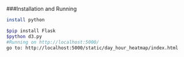 ###Installation and Running

```sh
install python 

$pip install Flask
$python d3.py
#Running on http://localhost:5000/
go to: http://localhost:5000/static/day_hour_heatmap/index.html
```